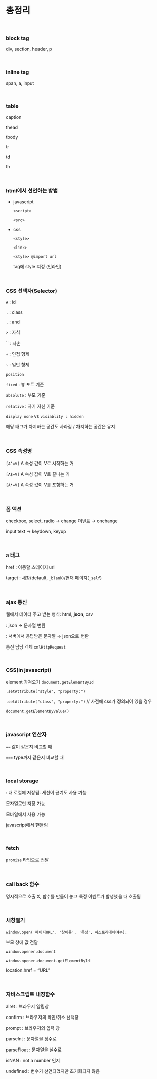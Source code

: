 # 총정리

<br>

### block tag

div, section, header, p

<br>

### inline tag

span, a, input

<br>

### table

caption

thead

tbody

tr

td

th

<br>

### html에서 선언하는 방법

- javascript
    
    `<script>`
    
    `<src>`
    
- css
    
    `<style>`
    
    `<link>`
    
    `<style> @import url`
    
    tag에 style 지정 (인라인)
    
<br>

### CSS 선택자(Selector)

`#` : id

`.` : class

`,` : and

`>` : 자식

 `` : 자손

`+` : 인접 형제

`~` : 일반 형제

`position`

`fixed` : 뷰 포트 기준

`absolute` : 부모 기준

`relative` : 자기 자신 기준

`display none` vs `visiablity : hidden`

해당 태그가 차지하는 공간도 사라짐 / 차지하는 공간은 유지

<br>

### CSS 속성명

`[A^=V]` A 속성 값이 V로 시작하는 거

`[A$=V]` A 속성 값이 V로 끝나는 거

`[A*=V]` A 속성 값이 V를 포함하는 거

<br>

### 폼 액션

checkbox, select, radio → change 이벤트 → onchange

input text → keydown, keyup

<br>

### a 태그

href : 이동할 스테이지 url

target : 새창(default, `_blank`)/현재 페이지(`_self`)

<br>

### ajax 통신

웹에서 데이터 주고 받는 형식: html, **json**, csv

 : json → 문자열 변환

 : 서버에서 응답받은 문자열 → json으로 변환

통신 담당 객체 `xmlHttpRequest`

<br>

### CSS(in javascript)

element 가져오기 `document.getElementById`

`.setAttribute("style", "property:")`

`.setAttribute("class", "property:")` // 사전에 css가 정의되어 있을 경우

`document.getElementByValue()`

<br>

### javascript 연산자

`==` 값이 같은지 비교할 때

`===` type까지 같은지 비교할 때

<br>

### local storage

: 내 로컬에 저장됨. 세션이 끊겨도 사용 가능

문자열로만 저장 가능

모바일에서 사용 가능

javascript에서 핸들링

<br>

### fetch

`promise` 타입으로 전달

<br>

### call back 함수

명시적으로 호출 X, 함수를 만들어 놓고 특정 이벤트가 발생했을 때 호출됨

<br>

### 새창열기

`window.open('페이지URL', '창이름', '특성', 히스토리대체여부);`

부모 창에 값 전달 

`window.opener.document`

`window.opener.document.getElementById`

location.href = “URL”

<br>

### 자바스크립트 내장함수

alret : 브라우저 알림창

confirm : 브라우저의 확인/취소 선택창

prompt : 브라우저의 입력 창

parseInt : 문자열을 정수로

parseFloat : 문자열을 실수로

isNAN : not a number 인지

undefined : 변수가 선언되었지만 초기화되지 않음
